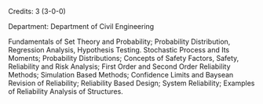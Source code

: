 Credits: 3 (3-0-0)

Department: Department of Civil Engineering

Fundamentals of Set Theory and Probability; Probability Distribution, Regression Analysis, Hypothesis Testing. Stochastic Process and Its Moments; Probability Distributions; Concepts of Safety Factors, Safety, Reliability and Risk Analysis; First Order and Second Order Reliability Methods; Simulation Based Methods; Confidence Limits and Baysean Revision of Reliability; Reliability Based Design; System Reliability; Examples of Reliability Analysis of Structures.
